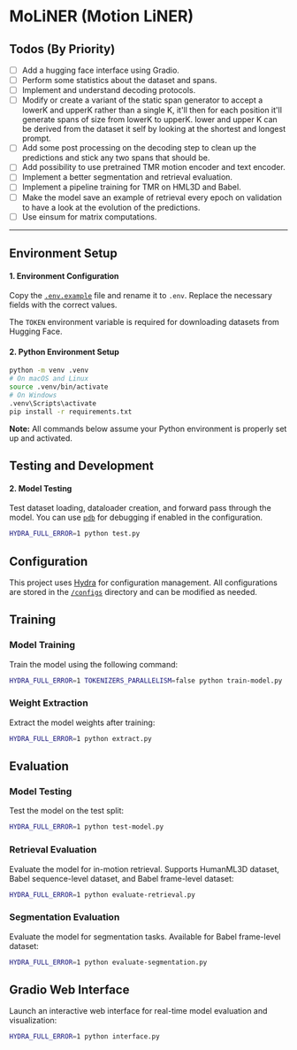 # MoLiNER (Motion LiNER)

## Todos (By Priority)

- [ ] Add a hugging face interface using Gradio.
- [ ] Perform some statistics about the dataset and spans.
- [ ] Implement and understand decoding protocols.
- [ ] Modify or create a variant of the static span generator to accept a lowerK and upperK rather than a single K, it'll then for each position it'll generate spans of size from lowerK to upperK. lower and upper K can be derived from the dataset it self by looking at the shortest and longest prompt.
- [ ] Add some post processing on the decoding step to clean up the predictions and stick any two spans that should be.
- [ ] Add possibility to use pretrained TMR motion encoder and text encoder.
- [ ] Implement a better segmentation and retrieval evaluation.
- [ ] Implement a pipeline training for TMR on HML3D and Babel.
- [ ] Make the model save an example of retrieval every epoch on validation to have a look at the evolution of the predictions.
- [ ] Use einsum for matrix computations.
---

## Environment Setup

#### 1. Environment Configuration

Copy the [`.env.example`](./.env.example) file and rename it to `.env`. Replace the necessary fields with the correct values.

The `TOKEN` environment variable is required for downloading datasets from Hugging Face.

#### 2. Python Environment Setup

```bash
python -m venv .venv
# On macOS and Linux
source .venv/bin/activate
# On Windows
.venv\Scripts\activate
pip install -r requirements.txt
```

**Note:** All commands below assume your Python environment is properly set up and activated.

## Testing and Development

<!-- #### 1. Implementation Tests

Test the implementations of different model components to ensure they work properly. This is useful when modifying any submodule of the model.

```bash
pytest -v -s
``` -->

#### 2. Model Testing

Test dataset loading, dataloader creation, and forward pass through the model. You can use [`pdb`](https://docs.python.org/3/library/pdb.html) for debugging if enabled in the configuration.

```bash
HYDRA_FULL_ERROR=1 python test.py
```

## Configuration

This project uses [Hydra](https://hydra.cc/docs/intro/) for configuration management. All configurations are stored in the [`/configs`](/configs/) directory and can be modified as needed.

## Training

### Model Training

Train the model using the following command:

```bash
HYDRA_FULL_ERROR=1 TOKENIZERS_PARALLELISM=false python train-model.py
```

### Weight Extraction

Extract the model weights after training:

```bash
HYDRA_FULL_ERROR=1 python extract.py
```

## Evaluation

### Model Testing

Test the model on the test split:

```bash
HYDRA_FULL_ERROR=1 python test-model.py
```

### Retrieval Evaluation

Evaluate the model for in-motion retrieval. Supports HumanML3D dataset, Babel sequence-level dataset, and Babel frame-level dataset:

```bash
HYDRA_FULL_ERROR=1 python evaluate-retrieval.py
```

### Segmentation Evaluation

Evaluate the model for segmentation tasks. Available for Babel frame-level dataset:

```bash
HYDRA_FULL_ERROR=1 python evaluate-segmentation.py
```

## Gradio Web Interface

Launch an interactive web interface for real-time model evaluation and visualization:

```bash
HYDRA_FULL_ERROR=1 python interface.py
```
